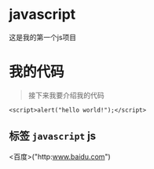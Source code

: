 # javascript
这是我的第一个js项目  
# 我的代码
> 接下来我要介绍我的代码

    <script>alert("hello world!");</script>  

## 标签 `javascript` **js**
<百度>("http:www.baidu.com")
